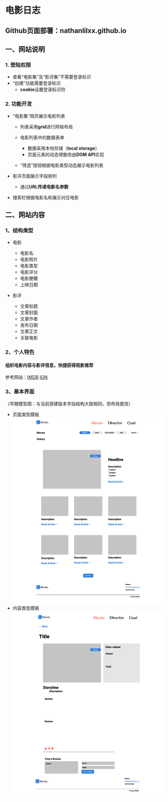# 电影日志
## Github页面部署：nathanlilxx.github.io
## 一、网站说明
### 1. 登陆权限
- 查看“电影集”及“影评集”不需要登录标识
- “创建”功能需要登录标识
  - <b>cookie</b>设置登录标识符
### 2. 功能开发
- “电影集”网页展示电影列表
  - 列表采用<b>grid</b>进行网格布局
  - 电影列表中的数据表单
    - 数据采用本地存储（<b>local storage</b>）
    - 页面元素的动态增删改由<b>DOM API</b>实现

  - “筛选”按钮根据电影类型动态展示电影列表
    
- 影评页面展示字段排列
  - 通过<b>URL传递电影名参数</b>

- 搜索栏根据电影名称展示对应电影
  
## 二、网站内容
### 1、结构类型
  - 电影
    - 电影名
    - 电影照片
    - 电影类型
    - 电影评分
    - 电影梗概
    - 上映日期

  
  - 影评
    - 文章标题
    - 文章封面
    - 文章作者
    - 发布日期
    - 文章正文
    - 关联电影

### 2、个人特色
#### 组织电影内容与影评信息，快捷获得观影推荐

参考网站：[IMDB](https://www.imdb.com/) [IGN](https://www.imdb.com/)
### 3、基本界面
（早期模型图：与当前搭建版本字段结构大致相同，但布局更改）
- 页面类型模板
  ![页面类型模板](imgs/Main-Web.png)
- 内容类型模板
  ![内容类型模板](imgs/Content-Web.png)

